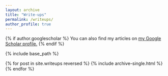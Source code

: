 ```yaml
---
layout: archive
title: "Write-ups"
permalink: /writeups/
author_profile: true
---
```


{% if author.googlescholar %}
  You can also find my articles on <u><a href="{{author.googlescholar}}">my Google Scholar profile</a>.</u>
{% endif %}

{% include base_path %}

{% for post in site.writeups reversed %}
  {% include archive-single.html %}
{% endfor %}

